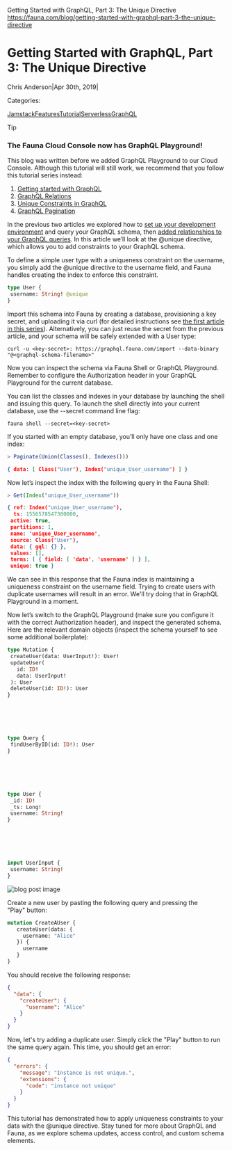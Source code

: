 Getting Started with GraphQL, Part 3: The Unique Directive
https://fauna.com/blog/getting-started-with-graphql-part-3-the-unique-directive







# Getting Started with GraphQL, Part 3: The Unique Directive






Chris Anderson|Apr 30th, 2019|






Categories:






[Jamstack](https://fauna.com/blog?category=jamstack)[Features](https://fauna.com/blog?category=features)[Tutorial](https://fauna.com/blog?category=tutorial)[Serverless](https://fauna.com/blog?category=serverless)[GraphQL](https://fauna.com/blog?category=graphql)






Tip






### The Fauna Cloud Console now has GraphQL Playground!






This blog was written before we added GraphQL Playground to our Cloud Console. Although this tutorial will still work, we recommend that you follow this tutorial series instead:






1.  [Getting started with GraphQL](https://docs.fauna.com/fauna/current/start/)
2.  [GraphQL Relations](https://docs.fauna.com/fauna/current/howto/graphql/relations)
3.  [Unique Constraints in GraphQL](https://docs.fauna.com/fauna/current/howto/graphql/unique)
4.  [GraphQL Pagination](https://docs.fauna.com/fauna/current/howto/graphql/pagination)






In the previous two articles we explored how to [set up your development environment](javascript:void(0)) and query your GraphQL schema, then [added relationships to your GraphQL queries](javascript:void(0)). In this article we’ll look at the @unique directive, which allows you to add constraints to your GraphQL schema.






To define a simple user type with a uniqueness constraint on the username, you simply add the @unique directive to the username field, and Fauna handles creating the index to enforce this constraint.






```graphql
type User {
 username: String! @unique
}
```






Import this schema into Fauna by creating a database, provisioning a key secret, and uploading it via curl (for detailed instructions see [the first article in this series](https://fauna.com/blog/getting-started-with-graphql-part-1-importing-and-querying-your-schema)). Alternatively, you can just reuse the secret from the previous article, and your schema will be safely extended with a User type:






```shell
curl -u <key-secret>: https://graphql.fauna.com/import --data-binary "@<graphql-schema-filename>"
```






Now you can inspect the schema via Fauna Shell or GraphQL Playground. Remember to configure the Authorization header in your GraphQL Playground for the current database.






You can list the classes and indexes in your database by launching the shell and issuing this query. To launch the shell directly into your current database, use the --secret command line flag:






```shell
fauna shell --secret=<key-secret>
```






If you started with an empty database, you’ll only have one class and one index:






```javascript
> Paginate(Union(Classes(), Indexes()))
```






```json
{ data: [ Class("User"), Index("unique_User_username") ] }
```






Now let’s inspect the index with the following query in the Fauna Shell:






```javascript
> Get(Index("unique_User_username"))
```






```json
{ ref: Index("unique_User_username"),
  ts: 1556578547300000,
 active: true,
 partitions: 1,
 name: 'unique_User_username',
 source: Class("User"),
 data: { gql: {} },
 values: [],
 terms: [ { field: [ 'data', 'username' ] } ],
 unique: true }
```






We can see in this response that the Fauna index is maintaining a uniqueness constraint on the username field. Trying to create users with duplicate usernames will result in an error. We'll try doing that in GraphQL Playground in a moment.






Now let’s switch to the GraphQL Playground (make sure you configure it with the correct Authorization header), and inspect the generated schema. Here are the relevant domain objects (inspect the schema yourself to see some additional boilerplate):






```graphql
type Mutation {
 createUser(data: UserInput!): User!
 updateUser(
   id: ID!
   data: UserInput!
 ): User
 deleteUser(id: ID!): User
}






type Query {
 findUserByID(id: ID!): User
}






type User {
 _id: ID!
 _ts: Long!
 username: String!
}






input UserInput {
 username: String!
}
```






![blog post image](https://fauna.com//images.ctfassets.net/po4qc9xpmpuh/5vRDFwDUUCwgJroykjSzZ0/cbb76af44f88b81c00a34409d3b8e1cf/1782-Screen-Shot-2019-04-30-at-9.35.43-AM.png)






Create a new user by pasting the following query and pressing the "Play" button:






```graphql
mutation CreateAUser {
   createUser(data: {
     username: "Alice"
   }) {
     username
   }
}
```






You should receive the following response:






```json
{
  "data": {
    "createUser": {
      "username": "Alice"
    }
  }
}
```






Now, let's try adding a duplicate user. Simply click the "Play" button to run the same query again. This time, you should get an error:






```json
{
  "errors": {
    "message": "Instance is not unique.",
    "extensions": {
      "code": "instance not unique"
    }
  }
}
```






This tutorial has demonstrated how to apply uniqueness constraints to your data with the @unique directive. Stay tuned for more about GraphQL and Fauna, as we explore schema updates, access control, and custom schema elements.


































